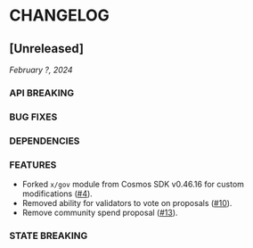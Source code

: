 # CHANGELOG

## [Unreleased]

*February ?, 2024*

### API BREAKING

### BUG FIXES

### DEPENDENCIES

### FEATURES

* Forked `x/gov` module from Cosmos SDK v0.46.16 for custom modifications
  ([#4](https://github.com/atomone-hub/govgen/pull/4)).
* Removed ability for validators to vote on proposals
  ([#10](https://github.com/atomone-hub/govgen/pull/10)).
* Remove community spend proposal
  ([#13](https://github.com/atomone-hub/govgen/pull/13)).

### STATE BREAKING
